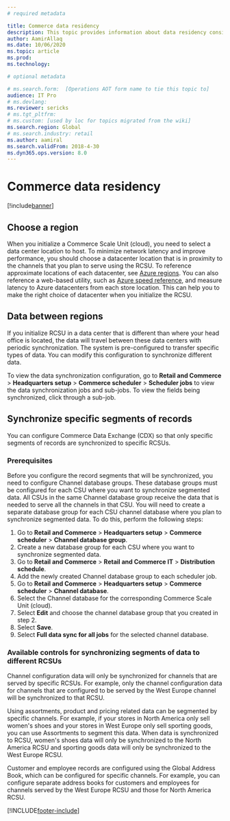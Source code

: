 ```yaml
---
# required metadata

title: Commerce data residency
description: This topic provides information about data residency considerations when deploying the Commerce Scale Unit (cloud).
author: AamirAllaq
ms.date: 10/06/2020
ms.topic: article
ms.prod: 
ms.technology: 

# optional metadata

# ms.search.form:  [Operations AOT form name to tie this topic to]
audience: IT Pro
# ms.devlang: 
ms.reviewer: sericks
# ms.tgt_pltfrm: 
# ms.custom: [used by loc for topics migrated from the wiki]
ms.search.region: Global
# ms.search.industry: retail
ms.author: aamiral
ms.search.validFrom: 2018-4-30 
ms.dyn365.ops.version: 8.0 
---
```



# Commerce data residency

[!include[banner](../includes/banner.md)]


## Choose a region

When you initialize a Commerce Scale Unit (cloud), you need to select a data center location to host. To minimize network latency and improve performance, you should choose a datacenter location that is in proximity to the channels that you plan to serve using the RCSU. To reference approximate locations of each datacenter, see [Azure regions](https://azure.microsoft.com/global-infrastructure/regions/). You can also reference a web-based utility, such as [Azure speed reference](https://azurespeedtest.azurewebsites.net/), and measure latency to Azure datacenters from each store location. This can help you to make the right choice of datacenter when you initialize the RCSU.

## Data between regions

If you initialize RCSU in a data center that is different than where your head office is located, the data will travel between these data centers with periodic synchronization. The system is pre-configured to transfer specific types of data. You can modify this configuration to synchronize different data.

To view the data synchronization configuration, go to **Retail and Commerce** \> **Headquarters setup** \> **Commerce scheduler** \> **Scheduler jobs** to view the data synchronization jobs and sub-jobs. To view the fields being synchronized, click through a sub-job. 

## Synchronize specific segments of records

You can configure Commerce Data Exchange (CDX) so that only specific segments of records are synchronized to specific RCSUs. 

### Prerequisites

Before you configure the record segments that will be synchronized, you need to configure Channel database groups. These database groups must be configured for each CSU where you want to synchronize segmented data. All CSUs in the same Channel database group receive the data that is needed to serve all the channels in that CSU. You will need to create a separate database group for each CSU channel database where you plan to synchronize segmented data. To do this, perform the following steps:

1. Go to **Retail and Commerce** \> **Headquarters setup** \> **Commerce scheduler** \> **Channel database group**.
2. Create a new database group for each CSU where you want to synchronize segmented data.
3. Go to **Retail and Commerce** \> **Retail and Commerce IT** \> **Distribution schedule**.
4. Add the newly created Channel database group to each scheduler job.
5. Go to **Retail and Commerce** \> **Headquarters setup** \> **Commerce scheduler** \> **Channel database**.
6. Select the Channel database for the corresponding Commerce Scale Unit (cloud).
7. Select **Edit** and choose the channel database group that you created in step 2.
8. Select **Save**. 
9. Select **Full data sync for all jobs** for the selected channel database.

### Available controls for synchronizing segments of data to different RCSUs

Channel configuration data will only be synchronized for channels that are served by specific RCSUs. For example, only the channel configuration data for channels that are configured to be served by the West Europe channel will be synchronized to that RCSU. 

Using assortments, product and pricing related data can be segmented by specific channels. For example, if your stores in North America only sell women's shoes and your stores in West Europe only sell sporting goods, you can use Assortments to segment this data. When data is synchronized to RCSU, women's shoes data will only be synchronized to the North America RCSU and sporting goods data will only be synchronized to the West Europe RCSU.

Customer and employee records are configured using the Global Address Book, which can be configured for specific channels. For example, you can configure separate address books for customers and employees for channels served by the West Europe RCSU and those for North America RCSU.


[!INCLUDE[footer-include](../../../includes/footer-banner.md)]